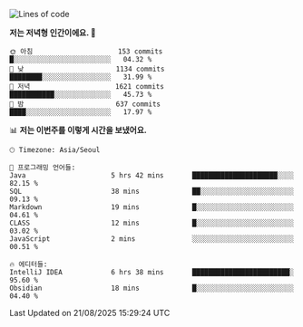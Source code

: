   <!--START_SECTION:waka-->
![Lines of code](https://img.shields.io/badge/%EC%A0%80%EB%8A%94%20%EC%97%AC%ED%83%9C%EA%B9%8C%EC%A7%80%20-1.9%20million%20%EC%A4%84%EC%9D%98%20%EC%BD%94%EB%93%9C%EB%A5%BC%20%EC%9E%91%EC%84%B1%ED%96%88%EC%96%B4%EC%9A%94.-blue)

**저는 저녁형 인간이에요. 🦉** 

```text
🌞 아침                     153 commits         █░░░░░░░░░░░░░░░░░░░░░░░░   04.32 % 
🌆 낮　                     1134 commits        ████████░░░░░░░░░░░░░░░░░   31.99 % 
🌃 저녁                     1621 commits        ███████████░░░░░░░░░░░░░░   45.73 % 
🌙 밤　                     637 commits         ████░░░░░░░░░░░░░░░░░░░░░   17.97 % 
```


📊 **저는 이번주를 이렇게 시간을 보냈어요.** 

```text
🕑︎ Timezone: Asia/Seoul

💬 프로그래밍 언어들: 
Java                     5 hrs 42 mins       █████████████████████░░░░   82.15 % 
SQL                      38 mins             ██░░░░░░░░░░░░░░░░░░░░░░░   09.13 % 
Markdown                 19 mins             █░░░░░░░░░░░░░░░░░░░░░░░░   04.61 % 
CLASS                    12 mins             █░░░░░░░░░░░░░░░░░░░░░░░░   03.02 % 
JavaScript               2 mins              ░░░░░░░░░░░░░░░░░░░░░░░░░   00.51 % 

🔥 에디터들: 
IntelliJ IDEA            6 hrs 38 mins       ████████████████████████░   95.60 % 
Obsidian                 18 mins             █░░░░░░░░░░░░░░░░░░░░░░░░   04.40 % 
```


 Last Updated on 21/08/2025 15:29:24 UTC
<!--END_SECTION:waka-->
